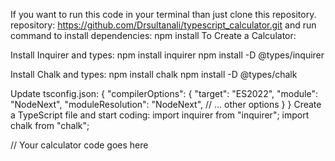 If you want to run this code in your terminal than just clone this repository.
repository: https://github.com/Drsultanali/typescript_calculator.git
and run command to install dependencies:
npm install
To Create a Calculator:

Install Inquirer and types:
npm install inquirer
npm install -D @types/inquirer

Install Chalk and types:
npm install chalk
npm install -D @types/chalk

Update tsconfig.json:
{
  "compilerOptions": {
    "target": "ES2022",
    "module": "NodeNext",
    "moduleResolution": "NodeNext",
    // ... other options
  }
}
Create a TypeScript file and start coding:
import inquirer from "inquirer";
import chalk from "chalk";

// Your calculator code goes here



